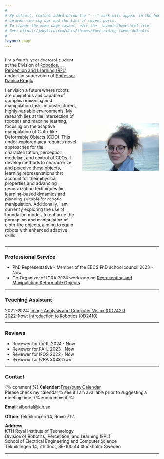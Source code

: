 ```yaml
---
#
# By default, content added below the "---" mark will appear in the home page
# between the top bar and the list of recent posts.
# To change the home page layout, edit the _layouts/home.html file.
# See: https://jekyllrb.com/docs/themes/#overriding-theme-defaults
#
layout: page
---
```


<div style="display: flex; align-items: center;">

  <!-- Left column for text -->
  <div style="flex: 1; padding-right: 20px;">
    <p>
      I'm a fourth-year doctoral student at the Division of <a href="https://www.kth.se/is/rpl/division-of-robotics-perception-and-learning-1.779439" target="_blank">Robotics, Perception and Learning (RPL)</a> under the supervision of <a href="https://www.csc.kth.se/~danik/" target="_blank">Professor Danica Kragic</a>.
    </p>
    <p>
      I envision a future where robots are ubiquitous and capable of complex reasoning and manipulation tasks in unstructured, highly-variable environments. My research lies at the intersection of robotics and machine learning, focusing on the adaptive manipulation of Cloth-like Deformable Objects (CDO). This under-explored area requires novel approaches for the characterization, perception, modeling, and control of CDOs. I develop methods to characterize and perceive these objects, learning representations that account for their physical properties and advancing generalization techniques for learning-based dynamics and planning suitable for robotic manipulation. Additionally, I am currently exploring the use of foundation models to enhance the perception and manipulation of cloth-like objects, aiming to equip robots with enhanced adaptive skills.
    </p>
  </div>

  <!-- Right column for image -->
  <div style="flex: 0 0 250px;">
    <img src="assets/images/albi_photo.png" alt="Alberta Longhini" style="width: 100%; max-width: 250px;">
  </div>

</div>

[//]: # "I envision a future where robots are ubiquitous and capable of complex reasoning and manipulation tasks in unstructured, highly-variable environments. My research lies at the intersection of robotics and machine learning, focusing on the adaptive manipulation of Cloth-like Deformable Objects (CDO). This under-explored area requires novel approaches for the characterization, perception, modeling, and control of CDOs. I develop methods to characterize and perceive these objects, learning representations that account for their physical properties and advancing generalization techniques for learning-based dynamics and planning suitable for robotic manipulation. Additionally, I am currently exploring the use of foundation models to enhance the perception and manipulation of cloth-like objects, aiming to equip robots with enhanced adaptive skills."

---

### Professional Service

- PhD Representative - Member of the EECS PhD school council 2023 - Now
- Co-Organizer of ICRA 2024 workshop on [Representing and Manipulating Deformable Objects](https://deformable-workshop.github.io/icra2022/)

---

### Teaching Assistant

2022-2024: [Image Analysis and Computer Vision (DD2423)](https://www.kth.se/social/course/DD2423/)  
2022-Now: [Introduction to Robotics (DD2410)](https://www.kth.se/social/course/DD2410/)

---

### Reviews

- Reviewer for CoRL 2024 - Now
- Reviewer for RA-L 2023 - Now
- Reviewer for IROS 2022 - Now
- Reviewer for ICRA 2022-Now

---

### Contact

{% comment %}
**Calendar**: [Free/busy Calendar](https://calendar.google.com/calendar/embed?src=zerickso%40andrew.cmu.edu&ctz=America%2FNew_York&mode=WEEK)  
Please check my calendar to see if I am available prior to suggesting a meeting time.
{% endcomment %}

**Email**: albertal@kth.se

**Office**: Teknikringen 14, Room 712.

**Address**  
KTH Royal Institute of Technology  
Division of Robotics, Perception, and Learning (RPL)  
School of Electrical Engineering and Computer Science  
Teknikringen 14, 7th floor, SE-100 44 Stockholm, Sweden

---
